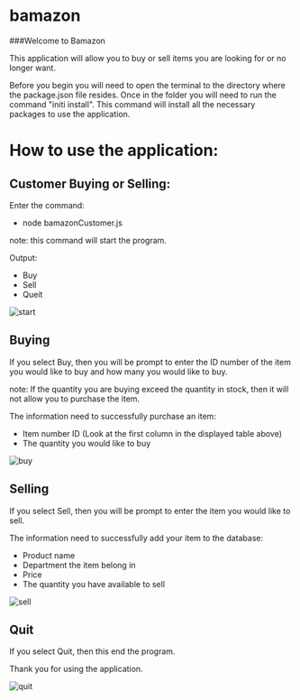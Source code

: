 # bamazon

###Welcome to Bamazon

This application will allow you to buy or sell items you are looking for or no longer want. 

Before you begin you will need to open the terminal to the directory where the package.json file resides. Once in the folder you will need to run the command "initi install". This command will install all the necessary packages to use the application. 


# How to use the application:

Customer Buying or Selling:
-

Enter the command:

- node bamazonCustomer.js

note: this command will start the program.

Output:

- Buy
- Sell
- Queit

![start](../master/images/start.png)

Buying
-

If you select Buy, then you will be prompt to enter the ID number of the item you would like to buy and how many you would like to buy.

note: If the quantity you are buying exceed the quantity in stock, then it will not allow you to purchase the item. 

The information need to successfully purchase an item:

- Item number ID (Look at the first column in the displayed table above)
- The quantity you would like to buy

![buy](../master/images/buy.png)

Selling
-

If you select Sell, then you will be prompt to enter the item you would like to sell.

The information need to successfully add your item to the database:

- Product name
- Department the item belong in
- Price
- The quantity you have available to sell

![sell](../master/images/sell.png)

Quit
-

If you select Quit, then this end the program.

Thank you for using the application.

![quit](../master/images/quit.png)